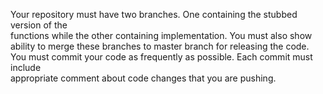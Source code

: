 Your	 repository	 must	 have	 two	 branches.	 One	 containing	 the	 stubbed	 version	 of	 the	
functions	 while	 the	 other	 containing	 implementation.	 You	 must	 also	 show	 ability	 to	
merge	these	branches	to	master	branch	for	releasing	the	code.
You	 must	 commit your	 code	 as	 frequently	 as	 possible.	 Each	 commit	 must	 include	
appropriate comment	about	code	changes	that	you	are	pushing.